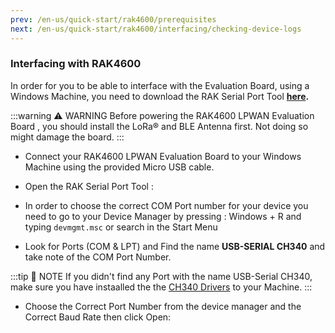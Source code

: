 ```yaml
---
prev: /en-us/quick-start/rak4600/prerequisites
next: /en-us/quick-start/rak4600/interfacing/checking-device-logs
---
```

### Interfacing with RAK4600

In order for you to be able to interface with the Evaluation Board, using a Windows Machine, you need to download the RAK Serial Port Tool **[here](https://downloads.rakwireless.com/en/LoRa/Tools/RAK_SERIAL_PORT_TOOL_V1.2.1.zip).**

:::warning ⚠️ WARNING
Before powering the RAK4600 LPWAN Evaluation Board , you should install the LoRa® and BLE Antenna first. Not doing so might damage the board.
:::

<rk-img
  src="/assets/images/quick-start-guide/rak4600/3.interfacing/u9lgszijijydbyjkgwnx.png"
  width="50%"
  figure-number="1"
  caption="LoRa® and BLE Antennas"
/>

- Connect your RAK4600 LPWAN Evaluation Board to your Windows Machine using the provided Micro USB cable.

<rk-img
  src="/assets/images/quick-start-guide/rak4600/3.interfacing/rzolxz9ojiyg0lkqpkqz.png"
  width="50%"
  figure-number="2"
  caption="RAK4600 LPWAN Evaluation Board to Laptop Connection"
/>

- Open the RAK Serial Port Tool :

<rk-img
  src="/assets/images/quick-start-guide/rak4600/3.interfacing/gnm0smmpj2hiaaxv65m2.png"
  width="100%"
  figure-number="3"
  caption="RAK Serial Port Tool"
/>

- In order to choose the correct COM Port number for your device you need to go to your Device Manager by pressing : Windows + R and typing `devmgmt.msc` or search in the Start Menu

<rk-img
  src="/assets/images/quick-start-guide/rak4600/3.interfacing/cj2yhkexwphkmkscqoxb.png"
  width="100%"
  figure-number="4"
  caption="Device Manager"
/>

- Look for Ports (COM & LPT) and Find the name **USB-SERIAL CH340** and take note of the COM Port Number.

:::tip 📝 NOTE
If you didn't find any Port with the name USB-Serial CH340, make sure you have instaalled the  the [CH340 Drivers](https:\/\/downloads.rakwireless.com\/LoRa\/RAK811\/Tools\/CH340%20Drive.rar) to your Machine.
:::

- Choose the Correct Port Number from the device manager and the Correct Baud Rate then click Open:

<rk-img
  src="/assets/images/quick-start-guide/rak4600/3.interfacing/gqq1izhoofyqj6ecrgaa.png"
  width="100%"
  figure-number="5"
  caption="Correct Port Number and Correct Baud rate"
/>

